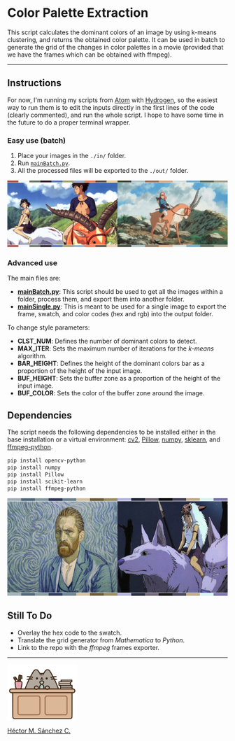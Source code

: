 # Color Palette Extraction

This script calculates the dominant colors of an image by using k-means clustering, and returns the obtained color palette. It can be used in batch to generate the grid of the changes in color palettes in a movie (provided that we have the frames which can be obtained with ffmpeg).

<hr>

## Instructions

For now, I'm running my scripts from [Atom](https://atom.io/) with [Hydrogen](https://atom.io/packages/hydrogen), so the easiest way to run them is to edit the inputs directly in the first lines of the code (clearly commented), and run the whole script. I hope to have some time in the future to do a proper terminal wrapper.

### Easy use (batch)

1. Place your images in the `./in/` folder.
2. Run [`mainBatch.py`](./mainBatch.py).
3. All the processed files will be exported to the `./out/` folder.

<img src="./media/frame.jpg" width="50%"><img src="./media/yakul.jpg" width="50%">

### Advanced use

The main files are:

* **[mainBatch.py](https://github.com/Chipdelmal/colorPaletteExtractor/blob/master/mainBatch.py)**: This script should be used to get all the images within a folder, process them, and export them into another folder.
* **[mainSingle.py](https://github.com/Chipdelmal/colorPaletteExtractor/blob/master/mainSingle.py)**: This is meant to be used for a single image to export the frame, swatch, and color codes (hex and rgb) into the output folder.

To change style parameters:

* **CLST_NUM**: Defines the number of dominant colors to detect.
* **MAX_ITER**: Sets the maximum number of iterations for the _k-means_ algorithm.
* **BAR_HEIGHT**: Defines the height of the dominant colors bar as a proportion of the height of the input image.
* **BUF_HEIGHT**: Sets the buffer zone as a proportion of the height of the input image.
* **BUF_COLOR**: Sets the color of the buffer zone around the image.


##  Dependencies

The script needs the following dependencies to be installed either in the base installation or a virtual environment: [cv2](https://opencv-python-tutroals.readthedocs.io/en/latest/py_tutorials/py_tutorials.html), [Pillow](https://pillow.readthedocs.io/en/stable/), [numpy](https://numpy.org/), [sklearn](https://scikit-learn.org/stable/), and [ffmpeg-python](https://github.com/kkroening/ffmpeg-python).

```
pip install opencv-python
pip install numpy
pip install Pillow
pip install scikit-learn
pip install ffmpeg-python
```

<img src="./media/loving.jpg" height="225px" width='50%'><img src="./media/san.jpg"  height="225px" width='50%'>

## Still To Do

* Overlay the hex code to the swatch.
* Translate the grid generator from _Mathematica_ to _Python_.
* Link to the repo with the _ffmpeg_ frames exporter.


<hr>

<img src="./media/pusheen.jpg" height="130px" align="middle"><br>

[Héctor M. Sánchez C.](https://chipdelmal.github.io/)
